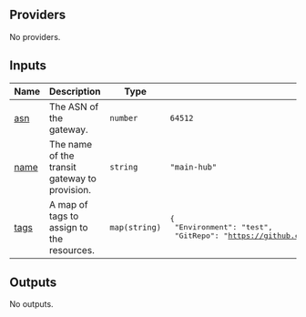 <!-- BEGIN_TF_DOCS -->
## Providers

No providers.

## Inputs

| Name | Description | Type | Default | Required |
|------|-------------|------|---------|:--------:|
| <a name="input_asn"></a> [asn](#input\_asn) | The ASN of the gateway. | `number` | `64512` | no |
| <a name="input_name"></a> [name](#input\_name) | The name of the transit gateway to provision. | `string` | `"main-hub"` | no |
| <a name="input_tags"></a> [tags](#input\_tags) | A map of tags to assign to the resources. | `map(string)` | <pre>{<br/>  "Environment": "test",<br/>  "GitRepo": "https://github.com/appvia/terraform-aws-connectivity"<br/>}</pre> | no |

## Outputs

No outputs.
<!-- END_TF_DOCS -->
